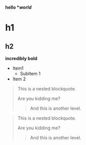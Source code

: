 **hello \**world***

# h1

## h2

****incredibly** **bold****


- Item1 
	- SubItem 1
- Item 2



> This is a nested blockquote.
> 
> Are you kidding me?
> 
> > And this is another level.
> 
>

> This is a nested blockquote.
> 
> Are you kidding me?
> 
> > And this is another level.


